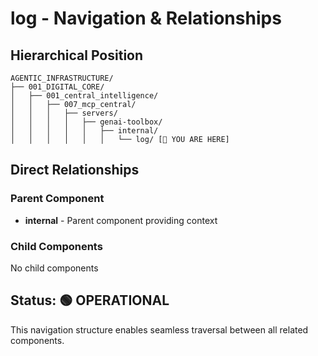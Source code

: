 # log - Navigation & Relationships

## Hierarchical Position

```
AGENTIC_INFRASTRUCTURE/
├── 001_DIGITAL_CORE/
│   ├── 001_central_intelligence/
│   │   ├── 007_mcp_central/
│   │   │   ├── servers/
│   │   │   │   ├── genai-toolbox/
│   │   │   │   │   ├── internal/
│   │   │   │   │   │   └── log/ [📍 YOU ARE HERE]

```

## Direct Relationships

### Parent Component
- **internal** - Parent component providing context

### Child Components
No child components

## Status: 🟢 OPERATIONAL

This navigation structure enables seamless traversal between all related components.
